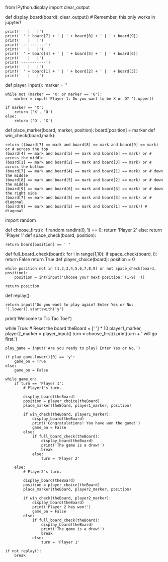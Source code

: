 from IPython.display import clear_output

def display_board(board):
    clear_output()  # Remember, this only works in jupyter!
    
    print('   |   |')
    print(' ' + board[7] + ' | ' + board[8] + ' | ' + board[9])
    print('   |   |')
    print('-----------')
    print('   |   |')
    print(' ' + board[4] + ' | ' + board[5] + ' | ' + board[6])
    print('   |   |')
    print('-----------')
    print('   |   |')
    print(' ' + board[1] + ' | ' + board[2] + ' | ' + board[3])
    print('   |   |')
def player_input():
    marker = ''
    
    while not (marker == 'X' or marker == 'O'):
        marker = input('Player 1: Do you want to be X or O? ').upper()

    if marker == 'X':
        return ('X', 'O')
    else:
        return ('O', 'X')
def place_marker(board, marker, position):
    board[position] = marker
def win_check(board,mark):
    
    return ((board[7] == mark and board[8] == mark and board[9] == mark) or # across the top
    (board[4] == mark and board[5] == mark and board[6] == mark) or # across the middle
    (board[1] == mark and board[2] == mark and board[3] == mark) or # across the bottom
    (board[7] == mark and board[4] == mark and board[1] == mark) or # down the middle
    (board[8] == mark and board[5] == mark and board[2] == mark) or # down the middle
    (board[9] == mark and board[6] == mark and board[3] == mark) or # down the right side
    (board[7] == mark and board[5] == mark and board[3] == mark) or # diagonal
    (board[9] == mark and board[5] == mark and board[1] == mark)) # diagonal
import random

def choose_first():
    if random.randint(0, 1) == 0:
        return 'Player 2'
    else:
        return 'Player 1'
def space_check(board, position):
    
    return board[position] == ' '
def full_board_check(board):
    for i in range(1,10):
        if space_check(board, i):
            return False
    return True
def player_choice(board):
    position = 0
    
    while position not in [1,2,3,4,5,6,7,8,9] or not space_check(board, position):
        position = int(input('Choose your next position: (1-9) '))
        
    return position
def replay():
    
    return input('Do you want to play again? Enter Yes or No: ').lower().startswith('y')
print('Welcome to Tic Tac Toe!')

while True:
    # Reset the board
    theBoard = [' '] * 10
    player1_marker, player2_marker = player_input()
    turn = choose_first()
    print(turn + ' will go first.')
    
    play_game = input('Are you ready to play? Enter Yes or No.')
    
    if play_game.lower()[0] == 'y':
        game_on = True
    else:
        game_on = False

    while game_on:
        if turn == 'Player 1':
            # Player1's turn.
            
            display_board(theBoard)
            position = player_choice(theBoard)
            place_marker(theBoard, player1_marker, position)

            if win_check(theBoard, player1_marker):
                display_board(theBoard)
                print('Congratulations! You have won the game!')
                game_on = False
            else:
                if full_board_check(theBoard):
                    display_board(theBoard)
                    print('The game is a draw!')
                    break
                else:
                    turn = 'Player 2'

        else:
            # Player2's turn.
            
            display_board(theBoard)
            position = player_choice(theBoard)
            place_marker(theBoard, player2_marker, position)

            if win_check(theBoard, player2_marker):
                display_board(theBoard)
                print('Player 2 has won!')
                game_on = False
            else:
                if full_board_check(theBoard):
                    display_board(theBoard)
                    print('The game is a draw!')
                    break
                else:
                    turn = 'Player 1'

    if not replay():
        break
